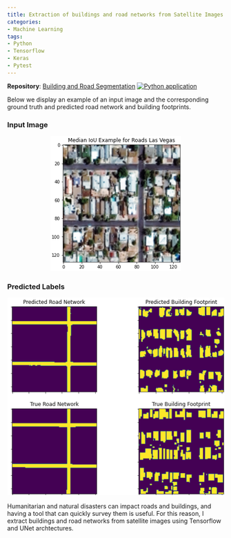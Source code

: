 ```yaml
---
title: Extraction of buildings and road networks from Satellite Images
categories:
- Machine Learning
tags: 
- Python 
- Tensorflow 
- Keras 
- Pytest 
---
```

<!-- more -->

**Repository**: [Building and Road Segmentation](https://github.com/Luke-Pratley/building_road_segmentation) 
[![Python application](https://github.com/Luke-Pratley/building_road_segmentation/actions/workflows/building_road_segmentation_tests.yml/badge.svg)](https://github.com/Luke-Pratley/building_road_segmentation/actions/workflows/building_road_segmentation_tests.yml)



Below we display an example of an input image and the corresponding ground truth and predicted road network and building footprints.

### Input Image
<div style="text-align:center">
 
 <img src="https://raw.githubusercontent.com/Luke-Pratley/building_road_segmentation/getting_ready_for_submission/Vegas_input.png" /></div>

### Predicted Labels
<div style="text-align:center">
<img src="https://raw.githubusercontent.com/Luke-Pratley/building_road_segmentation/getting_ready_for_submission/Vegas_output.png" />
</div>

Humanitarian and natural disasters can impact roads and buildings, and having a tool that can quickly survey them is useful.
For this reason, I extract buildings and road networks from satellite images using Tensorflow and UNet archtectures.


